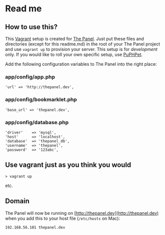 # Read me

## How to use this?

This [Vagrant](http://www.vagrantup.com) setup is created for [The Panel](http://thepanel.io). Just put these files and directories (except for this readme.md) in the root of your The Panel project and use `vagrant up` to provision your server. This setup is for *development* only. If you would like to roll your own specific setup, use [PuPHPet](https://puphpet.com).

Add the following configuration variables to The Panel into the right place:

### app/config/app.php

	'url' => 'http://thepanel.dev',

### app/config/bookmarklet.php

	'base_url' => 'thepanel.dev',

### app/config/database.php

	'driver'    => 'mysql',
	'host'      => 'localhost',
	'database'  => 'thepanel_db',
	'username'  => 'thepanel',
	'password'  => '123abc',

## Use vagrant just as you think you would

	> vagrant up

etc.

## Domain

The Panel will now be running on [http://thepanel.dev](http://thepanel.dev) when you add this to your host file (`/etc/hosts` on Mac):
	
	192.168.56.101 thepanel.dev